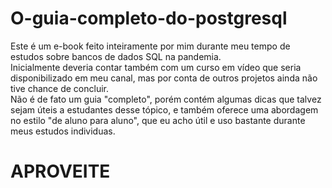 # O-guia-completo-do-postgresql

Este é um e-book feito inteiramente por mim durante meu tempo de estudos sobre bancos de dados SQL na pandemia.<br>
Inicialmente deveria contar também com um curso em vídeo que seria disponibilizado em meu canal, mas por conta de outros projetos ainda não tive chance de concluir.<br>
Não é de fato um guia "completo", porém contém algumas dicas que talvez sejam úteis a estudantes desse tópico, e também oferece uma abordagem no estilo "de aluno para aluno", que eu acho útil e uso bastante durante meus estudos individuas.<br>

# APROVEITE
